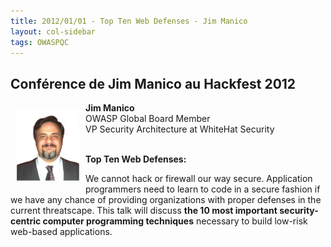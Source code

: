 ```yaml
---
title: 2012/01/01 - Top Ten Web Defenses - Jim Manico
layout: col-sidebar
tags: OWASPQC
---
```


## Conférence de Jim Manico au Hackfest 2012

<img align="left" style="padding: 10px;" width="100px" src="../../assets/images/AppSecDC12-manico.jpg" />

**Jim Manico**
<br>OWASP Global Board Member
<br>VP Security Architecture at WhiteHat Security
<br><br>

**Top Ten Web Defenses:** 

We cannot hack or firewall our way secure.
Application programmers need to learn to code in a secure fashion if we
have any chance of providing organizations with proper defenses in the
current threatscape. This talk will discuss **the 10 most important
security-centric computer programming techniques** necessary to build
low-risk web-based applications.

